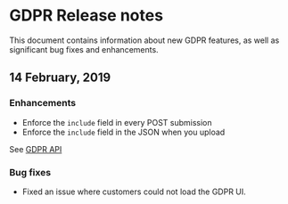 # GDPR Release notes
This document contains information about new GDPR features, as well as significant bug fixes and enhancements.

## 14 February, 2019

### Enhancements
* Enforce the `include` field in every POST submission
* Enforce the `include` field in the JSON when you upload

See [GDPR API](https://www.adobe.io/apis/experienceplatform/gdpr/api-reference.html)

### Bug fixes
* Fixed an issue where customers could not load the GDPR UI.
